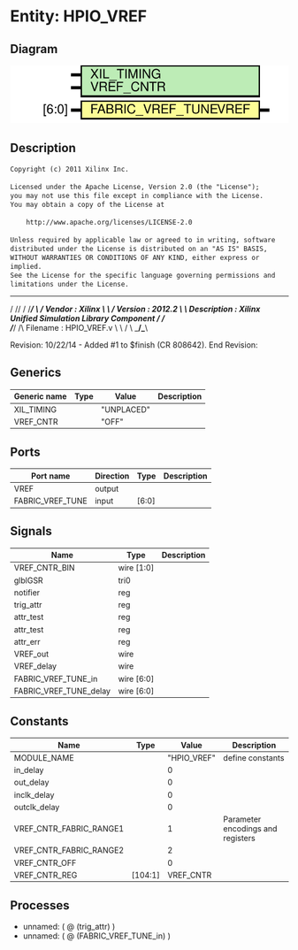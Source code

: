 # Entity: HPIO_VREF

## Diagram

![Diagram](HPIO_VREF.svg "Diagram")
## Description

    Copyright (c) 2011 Xilinx Inc.
 
    Licensed under the Apache License, Version 2.0 (the "License");
    you may not use this file except in compliance with the License.
    You may obtain a copy of the License at
 
        http://www.apache.org/licenses/LICENSE-2.0
 
    Unless required by applicable law or agreed to in writing, software
    distributed under the License is distributed on an "AS IS" BASIS,
    WITHOUT WARRANTIES OR CONDITIONS OF ANY KIND, either express or implied.
    See the License for the specific language governing permissions and
    limitations under the License.
   ____   ___
  /   /\/   / 
 /___/  \  /     Vendor      : Xilinx 
 \   \   \/      Version     : 2012.2
  \   \          Description : Xilinx Unified Simulation Library Component
  /   /                        
 /___/   /\      Filename    : HPIO_VREF.v
 \   \  /  \ 
  \___\/\___\                    
                                 
  Revision:
    10/22/14 - Added #1 to $finish (CR 808642).
  End Revision:
 
## Generics

| Generic name | Type | Value      | Description |
| ------------ | ---- | ---------- | ----------- |
| XIL_TIMING   |      | "UNPLACED" |             |
| VREF_CNTR    |      | "OFF"      |             |
## Ports

| Port name        | Direction | Type  | Description |
| ---------------- | --------- | ----- | ----------- |
| VREF             | output    |       |             |
| FABRIC_VREF_TUNE | input     | [6:0] |             |
## Signals

| Name                   | Type       | Description |
| ---------------------- | ---------- | ----------- |
| VREF_CNTR_BIN          | wire [1:0] |             |
| glblGSR                | tri0       |             |
| notifier               | reg        |             |
| trig_attr              | reg        |             |
| attr_test              | reg        |             |
| attr_test              | reg        |             |
| attr_err               | reg        |             |
| VREF_out               | wire       |             |
| VREF_delay             | wire       |             |
| FABRIC_VREF_TUNE_in    | wire [6:0] |             |
| FABRIC_VREF_TUNE_delay | wire [6:0] |             |
## Constants

| Name                    | Type    | Value       | Description                        |
| ----------------------- | ------- | ----------- | ---------------------------------- |
| MODULE_NAME             |         | "HPIO_VREF" | define constants                   |
| in_delay                |         | 0           |                                    |
| out_delay               |         | 0           |                                    |
| inclk_delay             |         | 0           |                                    |
| outclk_delay            |         | 0           |                                    |
| VREF_CNTR_FABRIC_RANGE1 |         | 1           | Parameter encodings and registers  |
| VREF_CNTR_FABRIC_RANGE2 |         | 2           |                                    |
| VREF_CNTR_OFF           |         | 0           |                                    |
| VREF_CNTR_REG           | [104:1] | VREF_CNTR   |                                    |
## Processes
- unnamed: ( @ (trig_attr) )
- unnamed: ( @ (FABRIC_VREF_TUNE_in) )
